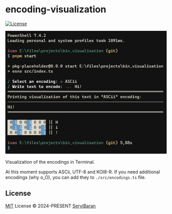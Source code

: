 # encoding-visualization

[![License][license-src]][license-href]

![Screenshot](./readme_assets/image.png)

Visualization of the encodings in Terminal.

At this moment supports ASCii, UTF-8 and KOI8-R. If you need additional encodings (why o_O), you can add they to `./src/encodings.ts` file.

## License

[MIT](./LICENSE) License © 2024-PRESENT [SeryiBaran](https://github.com/SeriBaran)

<!-- Badges -->

[license-src]: https://img.shields.io/github/license/SeryiBaran/encoding-visualization.svg?style=flat&colorA=080f12&colorB=1fa669
[license-href]: https://github.com/SeryiBaran/encoding-visualization/blob/main/LICENSE
